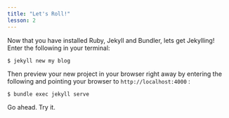```yaml
---
title: "Let's Roll!"
lesson: 2
---
```


Now that you have installed Ruby, Jekyll and Bundler, lets get Jekylling!
Enter the following in your terminal:

    $ jekyll new my blog

Then preview your new project in your browser right away by entering the following and pointing your browser to `http://localhost:4000` :

    $ bundle exec jekyll serve

Go ahead. Try it.
